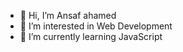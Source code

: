 - 👋 Hi, I’m Ansaf ahamed
- 👀 I’m interested in Web Development
- 🌱 I’m currently learning JavaScript
